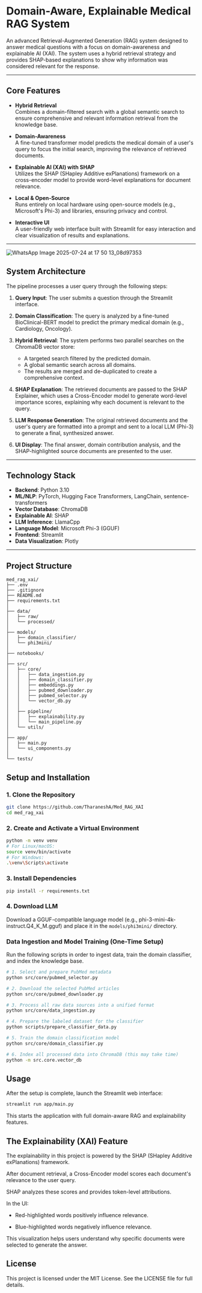 # Domain-Aware, Explainable Medical RAG System

An advanced Retrieval-Augmented Generation (RAG) system designed to answer medical questions with a focus on domain-awareness and explainable AI (XAI). The system uses a hybrid retrieval strategy and provides SHAP-based explanations to show why information was considered relevant for the response.

---

## Core Features

- **Hybrid Retrieval**  
  Combines a domain-filtered search with a global semantic search to ensure comprehensive and relevant information retrieval from the knowledge base.

- **Domain-Awareness**  
  A fine-tuned transformer model predicts the medical domain of a user's query to focus the initial search, improving the relevance of retrieved documents.

- **Explainable AI (XAI) with SHAP**  
  Utilizes the SHAP (SHapley Additive exPlanations) framework on a cross-encoder model to provide word-level explanations for document relevance.

- **Local & Open-Source**  
  Runs entirely on local hardware using open-source models (e.g., Microsoft's Phi-3) and libraries, ensuring privacy and control.

- **Interactive UI**  
  A user-friendly web interface built with Streamlit for easy interaction and clear visualization of results and explanations.

---

![WhatsApp Image 2025-07-24 at 17 50 13_08d97353](https://github.com/user-attachments/assets/772d4f51-09ce-4c4b-a534-5fec108315d5)


## System Architecture

The pipeline processes a user query through the following steps:

1. **Query Input**: The user submits a question through the Streamlit interface.

2. **Domain Classification**: The query is analyzed by a fine-tuned BioClinical-BERT model to predict the primary medical domain (e.g., Cardiology, Oncology).

3. **Hybrid Retrieval**: The system performs two parallel searches on the ChromaDB vector store:
   - A targeted search filtered by the predicted domain.
   - A global semantic search across all domains.
   - The results are merged and de-duplicated to create a comprehensive context.

4. **SHAP Explanation**: The retrieved documents are passed to the SHAP Explainer, which uses a Cross-Encoder model to generate word-level importance scores, explaining why each document is relevant to the query.

5. **LLM Response Generation**: The original retrieved documents and the user's query are formatted into a prompt and sent to a local LLM (Phi-3) to generate a final, synthesized answer.

6. **UI Display**: The final answer, domain contribution analysis, and the SHAP-highlighted source documents are presented to the user.

---

## Technology Stack

- **Backend**: Python 3.10
- **ML/NLP**: PyTorch, Hugging Face Transformers, LangChain, sentence-transformers
- **Vector Database**: ChromaDB
- **Explainable AI**: SHAP
- **LLM Inference**: LlamaCpp
- **Language Model**: Microsoft Phi-3 (GGUF)
- **Frontend**: Streamlit
- **Data Visualization**: Plotly

---

## Project Structure

```
med_rag_xai/
├── .env
├── .gitignore
├── README.md
├── requirements.txt
│
├── data/
│   ├── raw/
│   └── processed/
│
├── models/
│   ├── domain_classifier/
│   └── phi3mini/
│
├── notebooks/
│
├── src/
│   ├── core/
│   │   ├── data_ingestion.py
│   │   ├── domain_classifier.py
│   │   ├── embeddings.py
│   │   ├── pubmed_downloader.py
│   │   ├── pubmed_selector.py
│   │   └── vector_db.py
│   │
│   ├── pipeline/
│   │   ├── explainability.py
│   │   └── main_pipeline.py
│   └── utils/
│
├── app/
│   ├── main.py
│   └── ui_components.py
│
└── tests/
```

## Setup and Installation

### 1. Clone the Repository

```bash
git clone https://github.com/TharaneshA/Med_RAG_XAI
cd med_rag_xai
```

### 2. Create and Activate a Virtual Environment

```bash
python -m venv venv
# For Linux/macOS:
source venv/bin/activate
# For Windows:
.\venv\Scripts\activate
```

### 3. Install Dependencies

```bash
pip install -r requirements.txt
```

### 4. Download LLM

Download a GGUF-compatible language model (e.g., phi-3-mini-4k-instruct.Q4_K_M.gguf) and place it in the `models/phi3mini/` directory.

### Data Ingestion and Model Training (One-Time Setup)

Run the following scripts in order to ingest data, train the domain classifier, and index the knowledge base.

```bash
# 1. Select and prepare PubMed metadata
python src/core/pubmed_selector.py

# 2. Download the selected PubMed articles
python src/core/pubmed_downloader.py

# 3. Process all raw data sources into a unified format
python src/core/data_ingestion.py

# 4. Prepare the labeled dataset for the classifier
python scripts/prepare_classifier_data.py

# 5. Train the domain classification model
python src/core/domain_classifier.py

# 6. Index all processed data into ChromaDB (this may take time)
python -m src.core.vector_db
```

## Usage

After the setup is complete, launch the Streamlit web interface:

```bash
streamlit run app/main.py
```

This starts the application with full domain-aware RAG and explainability features.

## The Explainability (XAI) Feature

The explainability in this project is powered by the SHAP (SHapley Additive exPlanations) framework.

After document retrieval, a Cross-Encoder model scores each document's relevance to the user query.

SHAP analyzes these scores and provides token-level attributions.

In the UI:

- Red-highlighted words positively influence relevance.

- Blue-highlighted words negatively influence relevance.

This visualization helps users understand why specific documents were selected to generate the answer.

## License

This project is licensed under the MIT License.
See the LICENSE file for full details.
